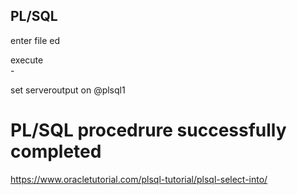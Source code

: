 ## PL/SQL

enter file
  ed <filename>
  
 execute  
        - <filename>

  set serveroutput on
  @plsql1
 # PL/SQL procedrure successfully completed

  https://www.oracletutorial.com/plsql-tutorial/plsql-select-into/
